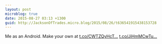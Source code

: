 ```yaml
---
layout: post
microblog: true
date: 2015-08-27 03:13 +1300
guid: http://JacksonOfTrades.micro.blog/2015/08/26/t636541915438153728.html
---
```

Me as an Android.  Make your own at [t.co/CWTZQyHcT...](http://t.co/CWTZQyHcTG) [t.co/JiHmMCwTu...](http://t.co/JiHmMCwTu1)
